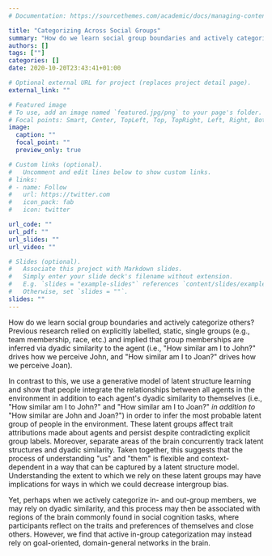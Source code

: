 ```yaml
---
# Documentation: https://sourcethemes.com/academic/docs/managing-content/

title: "Categorizing Across Social Groups"
summary: "How do we learn social group boundaries and actively categorize others into \"us\" and \"them\"? Previous research relied on explicitly labelled, static, single groups (e.g., team membership, race, etc.) and implied that group memberships are inferred via dyadic similarity to the agent under consideration, but this line of research suggests that our abilities to categorize others are far richer and complex and can be captured in a model of latent structure learning."
authors: []
tags: [""]
categories: []
date: 2020-10-20T23:43:41+01:00

# Optional external URL for project (replaces project detail page).
external_link: ""

# Featured image
# To use, add an image named `featured.jpg/png` to your page's folder.
# Focal points: Smart, Center, TopLeft, Top, TopRight, Left, Right, BottomLeft, Bottom, BottomRight.
image:
  caption: ""
  focal_point: ""
  preview_only: true

# Custom links (optional).
#   Uncomment and edit lines below to show custom links.
# links:
# - name: Follow
#   url: https://twitter.com
#   icon_pack: fab
#   icon: twitter

url_code: ""
url_pdf: ""
url_slides: ""
url_video: ""

# Slides (optional).
#   Associate this project with Markdown slides.
#   Simply enter your slide deck's filename without extension.
#   E.g. `slides = "example-slides"` references `content/slides/example-slides.md`.
#   Otherwise, set `slides = ""`.
slides: ""
---
```

How do we learn social group boundaries and actively categorize others? Previous research relied on explicitly labelled, static, single groups (e.g., team membership, race, etc.) and implied that group memberships are inferred via dyadic similarity to the agent (i.e., "How similar am I to John?" drives how we perceive John, and "How similar am I to Joan?" drives how we perceive Joan). 

In contrast to this, we use a generative model of latent structure learning and show that people integrate the relationships between all agents in the environment in addition to each agent's dyadic similarity to themselves (i.e., "How similar am I to John?" and "How similar am I to Joan?" *in addition to* "How similar are John and Joan?") in order to infer the most probable latent group of people in the environment. These latent groups affect trait attributions made about agents and persist despite contradicting explicit group labels. Moreover, separate areas of the brain concurrently track latent structures and dyadic similarity. Taken together, this suggests that the process of understanding "us" and "them" is flexible and context-dependent in a way that can be captured by a latent structure model. Understanding the extent to which we rely on these latent groups may have implications for ways in which we could decrease intergroup bias.

Yet, perhaps when we actively categorize in- and out-group members, we may rely on dyadic similarity, and this process may then be associated with regions of the brain commonly found in social cognition tasks, where participants reflect on the traits and preferences of themselves and close others. However, we find that active in-group categorization may instead rely on goal-oriented, domain-general networks in the brain.